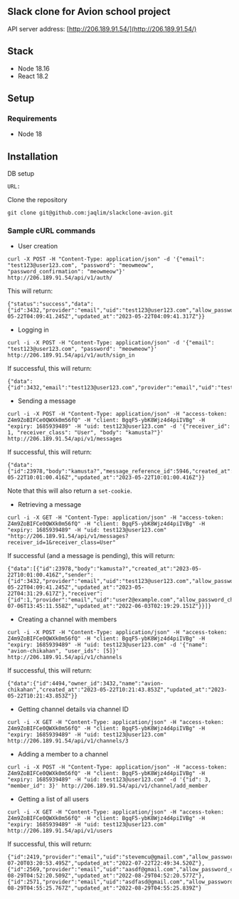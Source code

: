 ## Slack clone for Avion school project
API server address: [http://206.189.91.54/](http://206.189.91.54/)

## Stack
* Node 18.16
* React 18.2


## Setup

### Requirements

* Node 18

## Installation

DB setup

```
URL: 
```

Clone the repository

```
git clone git@github.com:jaqlim/slackclone-avion.git
```


### Sample cURL commands

* User creation
```
curl -X POST -H "Content-Type: application/json" -d '{"email": "test123@user123.com", "password": "meowmeow", "password_confirmation": "meowmeow"}' http://206.189.91.54/api/v1/auth/
```

This will return:
```
{"status":"success","data":{"id":3432,"provider":"email","uid":"test123@user123.com","allow_password_change":false,"name":null,"nickname":null,"image":null,"email":"test123@user123.com","created_at":"2023-05-22T04:09:41.245Z","updated_at":"2023-05-22T04:09:41.317Z"}}
```

* Logging in
```
curl -i -X POST -H "Content-Type: application/json" -d '{"email": "test123@user123.com", "password": "meowmeow"}' http://206.189.91.54/api/v1/auth/sign_in
```

If successful, this will return:
```
{"data":{"id":3432,"email":"test123@user123.com","provider":"email","uid":"test123@user123.com","allow_password_change":false,"name":null,"nickname":null,"image":null}
```

* Sending a message
```
curl -i -X POST -H "Content-Type: application/json" -H "access-token: Z4m9ZoBIFCe0QWXk0m56fQ" -H "client: BgqF5-ybK8Wjz4d4piIVBg" -H "expiry: 1685939489" -H "uid: test123@user123.com" -d '{"receiver_id": 1, "receiver_class": "User", "body": "kamusta?"}' http://206.189.91.54/api/v1/messages
```

If successful, this will return:
```
{"data":{"id":23978,"body":"kamusta?","message_reference_id":5946,"created_at":"2023-05-22T10:01:00.416Z","updated_at":"2023-05-22T10:01:00.416Z"}}
```
Note that this will also return a `set-cookie`.

* Retrieving a message
```
curl -i -X GET -H "Content-Type: application/json" -H "access-token: Z4m9ZoBIFCe0QWXk0m56fQ" -H "client: BgqF5-ybK8Wjz4d4piIVBg" -H "expiry: 1685939489" -H "uid: test123@user123.com" "http://206.189.91.54/api/v1/messages?receiver_id=1&receiver_class=User"

```

If successful (and a message is pending), this will return:
```
{"data":[{"id":23978,"body":"kamusta?","created_at":"2023-05-22T10:01:00.416Z","sender":{"id":3432,"provider":"email","uid":"test123@user123.com","allow_password_change":false,"name":null,"nickname":null,"image":null,"email":"test123@user123.com","created_at":"2023-05-22T04:09:41.245Z","updated_at":"2023-05-22T04:31:29.617Z"},"receiver":{"id":1,"provider":"email","uid":"user2@example.com","allow_password_change":false,"name":null,"nickname":null,"image":null,"email":"user2@example.com","created_at":"2021-07-06T13:45:11.558Z","updated_at":"2022-06-03T02:19:29.151Z"}}]}
```

* Creating a channel with members
```
curl -i -X POST -H "Content-Type: application/json" -H "access-token: Z4m9ZoBIFCe0QWXk0m56fQ" -H "client: BgqF5-ybK8Wjz4d4piIVBg" -H "expiry: 1685939489" -H "uid: test123@user123.com" -d '{"name": "avion-chikahan", "user_ids": [5]}' http://206.189.91.54/api/v1/channels
```

If successful, this will return:
```
{"data":{"id":4494,"owner_id":3432,"name":"avion-chikahan","created_at":"2023-05-22T10:21:43.853Z","updated_at":"2023-05-22T10:21:43.853Z"}}
```

* Getting channel details via channel ID
```
curl -i -X GET -H "Content-Type: application/json" -H "access-token: Z4m9ZoBIFCe0QWXk0m56fQ" -H "client: BgqF5-ybK8Wjz4d4piIVBg" -H "expiry: 1685939489" -H "uid: test123@user123.com" http://206.189.91.54/api/v1/channels/3

```

* Adding a member to a channel
```
curl -i -X POST -H "Content-Type: application/json" -H "access-token: Z4m9ZoBIFCe0QWXk0m56fQ" -H "client: BgqF5-ybK8Wjz4d4piIVBg" -H "expiry: 1685939489" -H "uid: test123@user123.com" -d '{"id": 3, "member_id": 3}' http://206.189.91.54/api/v1/channel/add_member
```

* Getting a list of all users
```
curl -i -X GET -H "Content-Type: application/json" -H "access-token: Z4m9ZoBIFCe0QWXk0m56fQ" -H "client: BgqF5-ybK8Wjz4d4piIVBg" -H "expiry: 1685939489" -H "uid: test123@user123.com" http://206.189.91.54/api/v1/users
```

If successful, this will return:
```
{"id":2419,"provider":"email","uid":"stevemcu@gmail.com","allow_password_change":false,"name":null,"nickname":null,"image":null,"email":"stevemcu@gmail.com","created_at":"2022-07-20T03:20:53.495Z","updated_at":"2022-07-22T22:49:34.520Z"},{"id":2569,"provider":"email","uid":"aasdf@gmail.com","allow_password_change":false,"name":null,"nickname":null,"image":null,"email":"aasdf@gmail.com","created_at":"2022-08-29T04:52:20.509Z","updated_at":"2022-08-29T04:52:20.577Z"},{"id":2571,"provider":"email","uid":"asdfasd@gmail.com","allow_password_change":false,"name":null,"nickname":null,"image":null,"email":"asdfasd@gmail.com","created_at":"2022-08-29T04:55:25.767Z","updated_at":"2022-08-29T04:55:25.839Z"}
```
